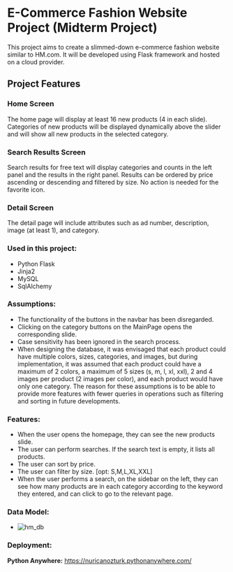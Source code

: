 # E-Commerce Fashion Website Project (Midterm Project)

This project aims to create a slimmed-down e-commerce fashion website similar to HM.com. It will be developed using Flask framework and hosted on a cloud provider.

## Project Features

### Home Screen

The home page will display at least 16 new products (4 in each slide). Categories of new products will be displayed dynamically above the slider and will show all new products in the selected category.

### Search Results Screen

Search results for free text will display categories and counts in the left panel and the results in the right panel. Results can be ordered by price ascending or descending and filtered by size. No action is needed for the favorite icon.

### Detail Screen

The detail page will include attributes such as ad number, description, image (at least 1), and category.

### Used in this project:
- Python Flask
- Jinja2
- MySQL
- SqlAlchemy

### Assumptions:
- The functionality of the buttons in the navbar has been disregarded.
- Clicking on the category buttons on the MainPage opens the corresponding slide.
- Case sensitivity has been ignored in the search process.
- When designing the database, it was envisaged that each product could have multiple colors, sizes, categories, and images, but during implementation, it was assumed that each product could have a maximum of 2 colors, a maximum of 5 sizes (s, m, l, xl, xxl), 2 and 4 images per product (2 images per color), and each product would have only one category. The reason for these assumptions is to be able to provide more features with fewer queries in operations such as filtering and sorting in future developments.

### Features:
- When the user opens the homepage, they can see the new products slide.
- The user can perform searches. If the search text is empty, it lists all products.
- The user can sort by price.
- The user can filter by size. [opt: S,M,L,XL,XXL]
- When the user performs a search, on the sidebar on the left, they can see how many products are in each category according to the keyword they entered, and can click to go to the relevant page.

### Data Model:
- ![hm_db](https://github.com/nuricanozturk01/HM-Clone/assets/62218588/3955c563-2b15-405a-a580-60fb61c27b82)

### Deployment:
**Python Anywhere:** https://nuricanozturk.pythonanywhere.com/
